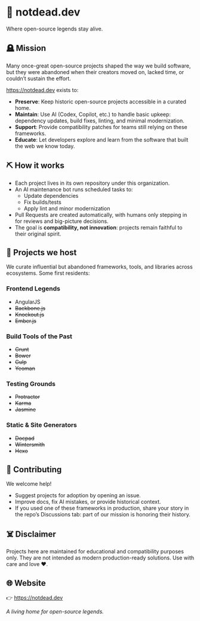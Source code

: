 # 🧟 notdead.dev

Where open-source legends stay alive.

## 🪦 Mission

Many once-great open-source projects shaped the way we build software, but they were abandoned when their creators moved on, lacked time, or couldn’t sustain the effort.

https://notdead.dev exists to:

* **Preserve**: Keep historic open-source projects accessible in a curated home.
* **Maintain**: Use AI (Codex, Copilot, etc.) to handle basic upkeep: dependency updates, build fixes, linting, and minimal modernization.
* **Support**: Provide compatibility patches for teams still relying on these frameworks.
* **Educate**: Let developers explore and learn from the software that built the web we know today.

## ⛏️ How it works

* Each project lives in its own repository under this organization.
* An AI maintenance bot runs scheduled tasks to:
    * Update dependencies
    * Fix builds/tests
    * Apply lint and minor modernization
* Pull Requests are created automatically, with humans only stepping in for reviews and big-picture decisions.
* The goal is **compatibility, not innovation**: projects remain faithful to their original spirit.

## 🧟 Projects we host

We curate influential but abandoned frameworks, tools, and libraries across ecosystems. Some first residents:

### Frontend Legends

* AngularJS
* ~~Backbone.js~~
* ~~Knockout.js~~
* ~~Ember.js~~

### Build Tools of the Past

* ~~Grunt~~
* ~~Bower~~
* ~~Gulp~~
* ~~Yeoman~~

### Testing Grounds

* ~~Protractor~~
* ~~Karma~~
* ~~Jasmine~~

### Static & Site Generators

* ~~Docpad~~
* ~~Wintersmith~~
* ~~Hexo~~

## 🙏 Contributing

We welcome help!

* Suggest projects for adoption by opening an issue.
* Improve docs, fix AI mistakes, or provide historical context.
* If you used one of these frameworks in production, share your story in the repo’s Discussions tab: part of our mission is honoring their history.

## ☠️ Disclaimer

Projects here are maintained for educational and compatibility purposes only. They are not intended as modern production-ready solutions. Use with care and love ❤️.

## 🌐 Website

👉 https://notdead.dev

*A living home for open-source legends.*
